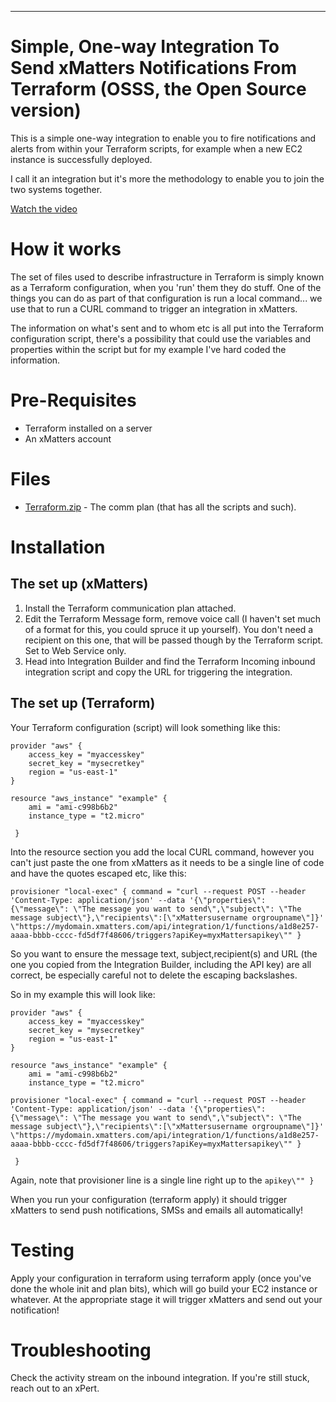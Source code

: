 
---

# Simple, One-way Integration To Send xMatters Notifications From Terraform (OSSS, the Open Source version)
This is a simple one-way integration to enable you to fire notifications and alerts from within your Terraform scripts, for example when a new EC2 instance is successfully deployed.

I call it an integration but it's more the methodology to enable you to join the two systems together.


[Watch the video](https://www.youtube.com/watch?v=5jYkxs63Qjo)


# How it works

The set of files used to describe infrastructure in Terraform is simply known as a Terraform configuration, when you 'run' them they do stuff.  One of the things you can do as part of that configuration is run a local command... we use that to run a CURL command to trigger an integration in xMatters.

The information on what's sent and to whom etc is all put into the Terraform configuration script, there's a possibility that could use the variables and properties within the script but for my example I've hard coded the information.



# Pre-Requisites

* Terraform installed on a server
* An xMatters account


# Files

* [Terraform.zip](Terraform.zip) - The comm plan (that has all the scripts and such).


# Installation


## The set up (xMatters)

1. Install the Terraform communication plan attached.
2. Edit the Terraform Message form, remove voice call (I haven't set much of a format for this, you could spruce it up yourself).  You don't need a recipient on this one, that will be passed though by the Terraform script. Set to Web Service only.
3. Head into Integration Builder and find the Terraform Incoming inbound integration script and copy the URL for triggering the integration. 

## The set up (Terraform)

Your Terraform configuration (script) will look something like this:

```
provider "aws" { 
	access_key = "myaccesskey" 
	secret_key = "mysecretkey" 
	region = "us-east-1" 
} 

resource "aws_instance" "example" { 
	ami = "ami-c998b6b2" 
	instance_type = "t2.micro" 
	
 }
 ```

Into the resource section you add the local CURL command, however you can't just paste the one from xMatters as it needs to be a single line of code and have the quotes escaped etc, like this:

```
provisioner "local-exec" { command = "curl --request POST --header 'Content-Type: application/json' --data '{\"properties\": {\"message\": \"The message you want to send\",\"subject\": \"The message subject\"},\"recipients\":[\"xMattersusername orgroupname\"]}' \"https://mydomain.xmatters.com/api/integration/1/functions/a1d8e257-aaaa-bbbb-cccc-fd5df7f48606/triggers?apiKey=myxMattersapikey\"" }
```

So you want to ensure the message text, subject,recipient(s) and URL (the one you copied from the Integration Builder, including the API key) are all correct, be especially careful not to delete the escaping backslashes.

So in my example this will look like:

```
provider "aws" { 
	access_key = "myaccesskey" 
	secret_key = "mysecretkey" 
	region = "us-east-1" 
} 

resource "aws_instance" "example" { 
	ami = "ami-c998b6b2" 
	instance_type = "t2.micro" 

provisioner "local-exec" { command = "curl --request POST --header 'Content-Type: application/json' --data '{\"properties\": {\"message\": \"The message you want to send\",\"subject\": \"The message subject\"},\"recipients\":[\"xMattersusername orgroupname\"]}' \"https://mydomain.xmatters.com/api/integration/1/functions/a1d8e257-aaaa-bbbb-cccc-fd5df7f48606/triggers?apiKey=myxMattersapikey\"" }
	
 }
 ``` 

Again, note that provisioner line is a single line right up to the `apikey\"" }`

When you run your configuration (terraform apply) it should trigger xMatters to send push notifications, SMSs and emails all automatically!



# Testing

Apply your configuration in terraform using terraform apply (once you've done the whole init and plan bits), which will go build your EC2 instance or whatever.  At the appropriate stage it will trigger xMatters and send out your notification!


# Troubleshooting

Check the activity stream on the inbound integration.
If you're still stuck, reach out to an xPert. 
